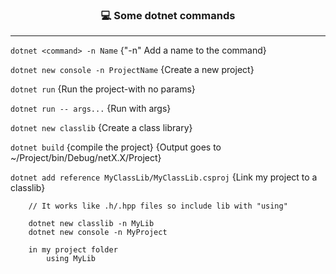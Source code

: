 <h3 align="center">💻 Some dotnet commands</h3>

---

`dotnet <command> -n Name`
{"-n" Add a name to the command}

`dotnet new console -n ProjectName`
{Create a new project}

`dotnet run`
{Run the project-with no params}

`dotnet run -- args...`
{Run with args}

`dotnet new classlib`
{Create a class library}

`dotnet build`
{compile the project}
{Output goes to ~/Project/bin/Debug/netX.X/Project}

`dotnet add reference MyClassLib/MyClassLib.csproj`
{Link my project to a classlib}
```
	// It works like .h/.hpp files so include lib with "using"

	dotnet new classlib -n MyLib
	dotnet new console -n MyProject

	in my project folder
		using MyLib

```
